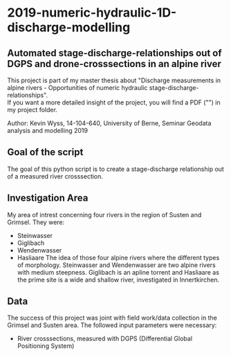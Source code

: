 # 2019-numeric-hydraulic-1D-discharge-modelling
## Automated stage-discharge-relationships out of DGPS and drone-crosssections in an alpine river
This project is part of my master thesis about "Discharge measurements in alpine rivers - Opportunities of numeric hydraulic stage-discharge-relationships".  
If you want a more detailed insight of the project, you will find a PDF ("") in my project folder.

Author: Kevin Wyss, 14-104-640, University of Berne, Seminar Geodata analysis and modelling 2019

## Goal of the script
The goal of this python script is to create a stage-discharge relationship out of a measured river crosssection.

## Investigation Area
My area of intrest concerning four rivers in the region of Susten and Grimsel. They were:
  - Steinwasser
  - Giglibach
  - Wendenwasser
  - Hasliaare
The idea of those four alpine rivers where the different types of morphology. Steinwasser and Wendenwasser are two alpine rivers with medium steepness. Giglibach is an apline torrent and Hasliaare as the prime site is a wide and shallow river, investigated in Innertkirchen.

## Data
The success of this project was joint with field work/data collection in the Grimsel and Susten area. The followed input parameters were necessary:
  - River crosssections, measured with DGPS (Differential Global Positioning System)
